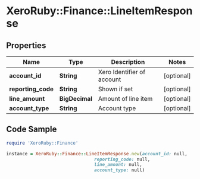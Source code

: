 # XeroRuby::Finance::LineItemResponse

## Properties

Name | Type | Description | Notes
------------ | ------------- | ------------- | -------------
**account_id** | **String** | Xero Identifier of account | [optional] 
**reporting_code** | **String** | Shown if set | [optional] 
**line_amount** | **BigDecimal** | Amount of line item | [optional] 
**account_type** | **String** | Account type | [optional] 

## Code Sample

```ruby
require 'XeroRuby::Finance'

instance = XeroRuby::Finance::LineItemResponse.new(account_id: null,
                                 reporting_code: null,
                                 line_amount: null,
                                 account_type: null)
```


